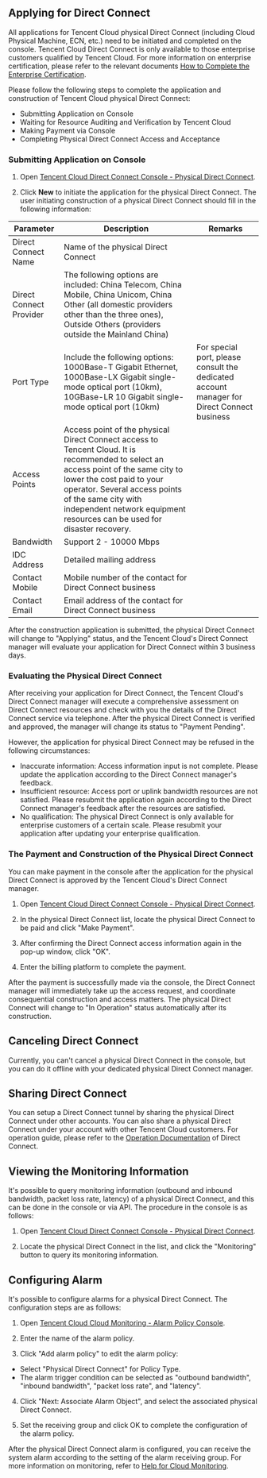 ## Applying for Direct Connect

All applications for Tencent Cloud physical Direct Connect (including Cloud Physical Machine, ECN, etc.) need to be initiated and completed on the console. Tencent Cloud Direct Connect is only available to those enterprise customers qualified by Tencent Cloud. For more information on enterprise certification, please refer to the relevant documents [How to Complete the Enterprise Certification](https://www.qcloud.com/doc/product/378/3629#.E4.BC.81.E4.B8.9A.E7.94.A8.E6.88.B7.E6.80.8E.E4.B9.88.E5.AE.8C.E6.88.90.E4.BC.81.E4.B8.9A.E8.AE.A4.E8.AF.81.3F).

Please follow the following steps to complete the application and construction of Tencent Cloud physical Direct Connect:

- Submitting Application on Console
- Waiting for Resource Auditing and Verification by Tencent Cloud
- Making Payment via Console
- Completing Physical Direct Connect Access and Acceptance

### Submitting Application on Console

1) Open [Tencent Cloud Direct Connect Console - Physical Direct Connect](https://console.qcloud.com/vpc/dc).

2) Click **New** to initiate the application for the physical Direct Connect. The user initiating construction of a physical Direct Connect should fill in the following information:

| Parameter        | Description                                       | Remarks              |
| -------- | ---------------------------------------- | --------------- |
| Direct Connect Name     | Name of the physical Direct Connect                                  |                 |
| Direct Connect Provider    | The following options are included: China Telecom, China Mobile, China Unicom, China Other (all domestic providers other than the three ones), Outside Others (providers outside the Mainland China) |                 |
| Port Type     | Include the following options: 1000Base-T Gigabit Ethernet, 1000Base-LX Gigabit single-mode optical port (10km), 10GBase-LR 10 Gigabit single-mode optical port (10km) | For special port, please consult the dedicated account manager for Direct Connect business |
| Access Points      | Access point of the physical Direct Connect access to Tencent Cloud. It is recommended to select an access point of the same city to lower the cost paid to your operator. Several access points of the same city with independent network equipment resources can be used for disaster recovery.  |                 |
| Bandwidth       | Support 2 - 10000 Mbps                            |                 |
| IDC Address    | Detailed mailing address                                 |                 |
| Contact Mobile    | Mobile number of the contact for Direct Connect business                              |                 |
| Contact Email    | Email address of the contact for Direct Connect business                           |                 |

After the construction application is submitted, the physical Direct Connect will change to "Applying" status, and the Tencent Cloud's Direct Connect manager will evaluate your application for Direct Connect within 3 business days.

### Evaluating the Physical Direct Connect

After receiving your application for Direct Connect, the Tencent Cloud's Direct Connect manager will execute a comprehensive assessment on Direct Connect resources and check with you the details of the  Direct Connect service via telephone. After the physical Direct Connect is verified and approved, the manager will change its status to "Payment Pending".

However, the application for physical Direct Connect may be refused in the following circumstances:

- Inaccurate information: Access information input is not complete. Please update the application according to the Direct Connect manager's feedback.
- Insufficient resource: Access port or uplink bandwidth resources are not satisfied. Please resubmit the application again according to the Direct Connect manager's feedback after the resources are satisfied.
- No qualification: The physical Direct Connect is only available for enterprise customers of a certain scale. Please resubmit your application after updating your enterprise qualification.

### The Payment and Construction of the Physical Direct Connect

You can make payment in the console after the application for the physical Direct Connect is approved by the Tencent Cloud's Direct Connect manager.

1) Open [Tencent Cloud Direct Connect Console - Physical Direct Connect](https://console.qcloud.com/vpc/dc).

2) In the physical Direct Connect list, locate the physical Direct Connect to be paid and click "Make Payment".

3) After confirming the Direct Connect access information again in the pop-up window, click "OK".

4) Enter the billing platform to complete the payment.

After the payment is successfully made via the console, the Direct Connect manager will immediately take up the access request, and coordinate consequential construction and access matters. The physical Direct Connect will change to "In Operation" status automatically after its construction.

## Canceling Direct Connect

Currently, you can't cancel a physical Direct Connect in the console, but you can do it offline with your dedicated physical Direct Connect manager.

## Sharing Direct Connect

You can setup a Direct Connect tunnel by sharing the physical Direct Connect under other accounts. You can also share a physical Direct Connect under your account with other Tencent Cloud customers. For operation guide, please refer to the [Operation Documentation](https://www.qcloud.com/doc/product/216/548) of Direct Connect.

## Viewing the Monitoring Information

It's possible to query monitoring information (outbound and inbound bandwidth, packet loss rate, latency) of a physical Direct Connect, and this can be done in the console or via API. The procedure in the console is as follows:

1) Open [Tencent Cloud Direct Connect Console - Physical Direct Connect](https://console.qcloud.com/vpc/dc).

2) Locate the physical Direct Connect in the list, and click the "Monitoring" button to query its monitoring information.

## Configuring Alarm

It's possible to configure alarms for a physical Direct Connect. The configuration steps are as follows:

1) Open [Tencent Cloud Cloud Monitoring - Alarm Policy Console](https://console.qcloud.com/monitor/policylist).

2) Enter the name of the alarm policy.

3) Click "Add alarm policy" to edit the alarm policy:

- Select "Physical Direct Connect" for Policy Type.
- The alarm trigger condition can be selected as "outbound bandwidth", "inbound bandwidth", "packet loss rate", and "latency".

4) Click "Next: Associate Alarm Object", and select the associated physical Direct Connect.

5) Set the receiving group and click OK to complete the configuration of the alarm policy.

After the physical Direct Connect alarm is configured, you can receive the system alarm according to the setting of the alarm receiving group. For more information on monitoring, refer to [Help for Cloud Monitoring](https://www.qcloud.com/doc/product/248/967).
